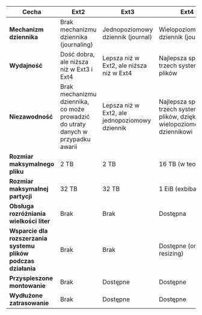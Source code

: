 
| Cecha                                                          | Ext2                                                                             | Ext3                                           | Ext4                                                                          |
| -------------------------------------------------------------- | -------------------------------------------------------------------------------- | ---------------------------------------------- | ----------------------------------------------------------------------------- |
| **Mechanizm dziennika**                                        | Brak mechanizmu dziennika (journaling)                                           | Jednopoziomowy dziennik (journal)              | Wielopoziomowy dziennik (journal)                                             |
| **Wydajność**                                                  | Dość dobra, ale niższa niż w Ext3 i Ext4                                         | Lepsza niż w Ext2, ale niższa niż w Ext4       | Najlepsza spośród trzech systemów plików                                      |
| **Niezawodność**                                               | Brak mechanizmu dziennika, co może prowadzić do utraty danych w przypadku awarii | Lepsza niż w Ext2, ale jednopoziomowy dziennik | Najlepsza spośród trzech systemów plików, dzięki wielopoziomowemu dziennikowi |
| **Rozmiar maksymalnego pliku**                                 | 2 TB                                                                             | 2 TB                                           | 16 TB (w teorii)                                                              |
| **Rozmiar maksymalnej partycji**                               | 32 TB                                                                            | 32 TB                                          | 1 EiB (exbibajt)                                                              |
| **Obsługa rozróżniania wielkości liter**                       | Brak                                                                             | Brak                                           | Dostępna                                                                      |
| **Wsparcie dla rozszerzania systemu plików podczas działania** | Brak                                                                             | Brak                                           | Dostępne (online resizing)                                                    |
| **Przyspieszone montowanie**                                   | Brak                                                                             | Dostępne                                       | Dostępne                                                                      |
| **Wydłużone zatrasowanie**                                     | Brak                                                                             | Dostępne                                       | Dostępne                                                                      |
